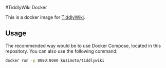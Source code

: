 #TiddlyWiki Docker

This is a docker image for [TiddlyWiki](https://tiddlywiki.com/).

## Usage

The recommended way would be to use Docker Compose, located in this repository. You can also use the following command:

```BASH
docker run -p 8080:8080 kuzimoto/tiddlywiki
```

